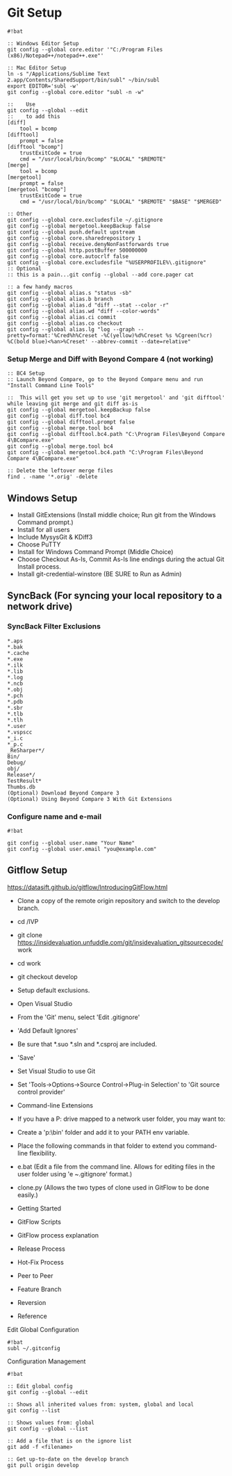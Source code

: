 Git Setup
======================

```
#!bat

:: Windows Editor Setup
git config --global core.editor '"C:/Program Files (x86)/Notepad++/notepad++.exe"'

:: Mac Editor Setup
ln -s "/Applications/Sublime Text 2.app/Contents/SharedSupport/bin/subl" ~/bin/subl
export EDITOR='subl -w'
git config --global core.editor "subl -n -w"

::    Use
git config --global --edit
::    to add this
[diff]
    tool = bcomp
[difftool]
    prompt = false
[difftool "bcomp"]
    trustExitCode = true
    cmd = "/usr/local/bin/bcomp" "$LOCAL" "$REMOTE"
[merge]
    tool = bcomp
[mergetool]
    prompt = false
[mergetool "bcomp"]
    trustExitCode = true
    cmd = "/usr/local/bin/bcomp" "$LOCAL" "$REMOTE" "$BASE" "$MERGED"

:: Other
git config --global core.excludesfile ~/.gitignore
git config --global mergetool.keepBackup false
git config --global push.default upstream
git config --global core.sharedrepository 1
git config --global receive.denyNonFastforwards true
git config --global http.postBuffer 500000000
git config --global core.autocrlf false
git config --global core.excludesfile "%USERPROFILE%\.gitignore"
:: Optional
:: this is a pain...git config --global --add core.pager cat

:: a few handy macros
git config --global alias.s "status -sb"
git config --global alias.b branch
git config --global alias.d "diff --stat --color -r"
git config --global alias.wd "diff --color-words"
git config --global alias.ci commit
git config --global alias.co checkout
git config --global alias.lg "log --graph --pretty=format:'%Cred%h%Creset -%C(yellow)%d%Creset %s %Cgreen(%cr) %C(bold blue)<%an>%Creset' --abbrev-commit --date=relative"

```

### Setup Merge and Diff with Beyond Compare 4 (not working)

```
:: BC4 Setup
:: Launch Beyond Compare, go to the Beyond Compare menu and run "Install Command Line Tools"

::  This will get you set up to use 'git mergetool' and 'git difftool' while leaving git merge and git diff as-is
git config --global mergetool.keepBackup false
git config --global diff.tool bc4
git config --global difftool.prompt false
git config --global merge.tool bc4
git config --global difftool.bc4.path "C:\Program Files\Beyond Compare 4\BCompare.exe"
git config --global merge.tool bc4
git config --global mergetool.bc4.path "C:\Program Files\Beyond Compare 4\BCompare.exe"

:: Delete the leftover merge files
find . -name '*.orig' -delete

```

## Windows Setup

* Install GitExtensions (Install middle choice; Run git from the Windows Command prompt.)
* Install for all users
* Include MysysGit & KDiff3
* Choose PuTTY
* Install for Windows Command Prompt (Middle Choice)
* Choose Checkout As-Is, Commit As-Is line endings during the actual Git Install process.
* Install git-credential-winstore (BE SURE to Run as Admin)

## SyncBack (For syncing your local repository to a network drive)
 
### SyncBack Filter Exclusions
```
*.aps
*.bak
*.cache
*.exe
*.ilk
*.lib
*.log
*.ncb
*.obj
*.pch
*.pdb
*.sbr
*.tlb
*.tlh
*.user
*.vspscc
*_i.c
*_p.c
_ReSharper*/
Bin/
Debug/
obj/
Release*/
TestResult*
Thumbs.db
(Optional) Download Beyond Compare 3
(Optional) Using Beyond Compare 3 With Git Extensions
```

### Configure name and e-mail

```
#!bat

git config --global user.name "Your Name"
git config --global user.email "you@example.com"

```


## Gitflow Setup
https://datasift.github.io/gitflow/IntroducingGitFlow.html

* Clone a copy of the remote origin repository and switch to the develop branch.
* cd /IVP
* git clone https://insidevaluation.unfuddle.com/git/insidevaluation_gitsourcecode/ work
* cd work
* git checkout develop
* Setup default exclusions.
* Open Visual Studio
* From the 'Git' menu, select 'Edit .gitignore'
* 'Add Default Ignores'
* Be sure that *.suo *.sln and *.csproj are included.
* 'Save'
* Set Visual Studio to use Git
* Set 'Tools->Options->Source Control->Plug-in Selection' to 'Git source control provider'
* Command-line Extensions
* If you have a P: drive mapped to a network user folder, you may want to:
* Create a 'p:\bin' folder and add it to your PATH env variable.
* Place the following commands in that folder to extend you command-line flexibility.
* e.bat (Edit a file from the command line.  Allows for editing files in the user folder using 'e ~\.gitignore' format.)
* clone.py (Allows the two types of clone used in GitFlow to be done easily.)

* Getting Started
* GitFlow Scripts
* GitFlow process explanation
* Release Process
* Hot-Fix Process
* Peer to Peer
* Feature Branch
* Reversion
* Reference


Edit Global Configuration
```
#!bat
subl ~/.gitconfig
```

Configuration Management

```
#!bat

:: Edit global config
git config --global --edit

:: Shows all inherited values from: system, global and local
git config --list

:: Shows values from: global
git config --global --list

:: Add a file that is on the ignore list 
git add -f <filename>

:: Get up-to-date on the develop branch
git pull origin develop

``` 
